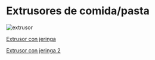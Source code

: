 # Extrusores de comida/pasta

![extrusor](https://cdn.thingiverse.com/renders/74/39/85/86/c6/All_paste_extruder_parts_printed_with_belt_display_large_preview_featured.jpg)

[Extrusor con jeringa](https://www.thingiverse.com/thing:20733)

[Extrusor con jeringa 2](https://www.stlfinder.com/model/stepper-driven-paste-extruder-for-delta-type-printers-FClkMYEG/4641769)
